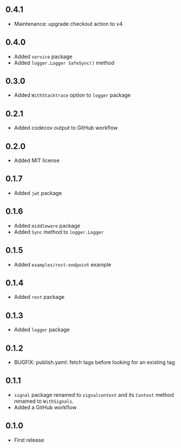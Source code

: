 ## 0.4.1

- Maintenance: upgrade checkout action to v4

## 0.4.0

- Added `service` package
- Added `logger.Logger SafeSync()` method

## 0.3.0

- Added `WithStacktrace` option to `logger` package

## 0.2.1

- Added codecov output to GitHub workflow

## 0.2.0

- Added MIT license

## 0.1.7

- Added `jwt` package

## 0.1.6

- Added `middleware` package
- Added `Sync` method to `logger.Logger`

## 0.1.5

- Added `examples/rest-endpoint` example

## 0.1.4

- Added `rest` package

## 0.1.3

- Added `logger` package

## 0.1.2

- BUGFIX: publish.yaml: fetch tags before looking for an existing tag

## 0.1.1

- `signal` package renamed to `signalcontext` and its `Context` method renamed
  to `WithSignals`.
- Added a GitHub workflow

## 0.1.0

- First release
